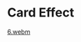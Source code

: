 #  Card Effect

[6.webm](https://user-images.githubusercontent.com/51269703/224744706-d1b6446f-d934-47be-99b8-5ead1b5d15eb.webm)

